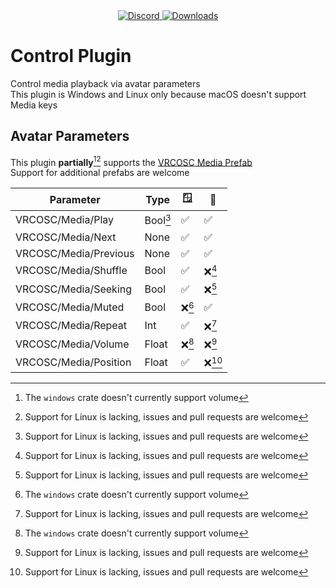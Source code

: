 <div align="center">
  <a href="https://discord.shaybox.com">
    <img alt="Discord" src="https://img.shields.io/discord/824865729445888041?color=404eed&label=Discord&logo=Discord&logoColor=FFFFFF">
  </a>
  <a href="https://github.com/shaybox/vrc-osc/releases/latest">
    <img alt="Downloads" src="https://img.shields.io/github/downloads/shaybox/vrc-osc/total?color=3fb950&label=Downloads&logo=github&logoColor=FFFFFF">
  </a>
</div>

# Control Plugin

Control media playback via avatar parameters  
This plugin is Windows and Linux only because macOS doesn't support Media keys

## Avatar Parameters

This plugin **partially**[^1][^2] supports the [VRCOSC Media Prefab]  
Support for additional prefabs are welcome

| Parameter             | Type     | 🪟    | 🐧    |
|-----------------------|----------|-------|-------|
| VRCOSC/Media/Play     | Bool[^2] | ✅     | ✅     |
| VRCOSC/Media/Next     | None     | ✅     | ✅     |
| VRCOSC/Media/Previous | None     | ✅     | ✅     |
| VRCOSC/Media/Shuffle  | Bool     | ✅     | ❌[^2] |
| VRCOSC/Media/Seeking  | Bool     | ✅     | ❌[^2] |
| VRCOSC/Media/Muted    | Bool     | ❌[^1] | ✅     |
| VRCOSC/Media/Repeat   | Int      | ✅     | ❌[^2] |
| VRCOSC/Media/Volume   | Float    | ❌[^1] | ❌[^2] |
| VRCOSC/Media/Position | Float    | ✅     | ❌[^2] |

[^1]: The `windows` crate doesn't currently support volume  
[^2]: Support for Linux is lacking, issues and pull requests are welcome

[VRCOSC Media Prefab]: https://github.com/VolcanicArts/VRCOSC/releases/latest
